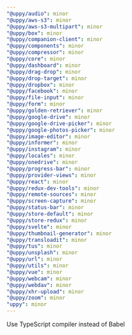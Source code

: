 ```yaml
---
"@uppy/audio": minor
"@uppy/aws-s3": minor
"@uppy/aws-s3-multipart": minor
"@uppy/box": minor
"@uppy/companion-client": minor
"@uppy/components": minor
"@uppy/compressor": minor
"@uppy/core": minor
"@uppy/dashboard": minor
"@uppy/drag-drop": minor
"@uppy/drop-target": minor
"@uppy/dropbox": minor
"@uppy/facebook": minor
"@uppy/file-input": minor
"@uppy/form": minor
"@uppy/golden-retriever": minor
"@uppy/google-drive": minor
"@uppy/google-drive-picker": minor
"@uppy/google-photos-picker": minor
"@uppy/image-editor": minor
"@uppy/informer": minor
"@uppy/instagram": minor
"@uppy/locales": minor
"@uppy/onedrive": minor
"@uppy/progress-bar": minor
"@uppy/provider-views": minor
"@uppy/react": minor
"@uppy/redux-dev-tools": minor
"@uppy/remote-sources": minor
"@uppy/screen-capture": minor
"@uppy/status-bar": minor
"@uppy/store-default": minor
"@uppy/store-redux": minor
"@uppy/svelte": minor
"@uppy/thumbnail-generator": minor
"@uppy/transloadit": minor
"@uppy/tus": minor
"@uppy/unsplash": minor
"@uppy/url": minor
"@uppy/utils": minor
"@uppy/vue": minor
"@uppy/webcam": minor
"@uppy/webdav": minor
"@uppy/xhr-upload": minor
"@uppy/zoom": minor
"uppy": minor
---
```


Use TypeScript compiler instead of Babel
